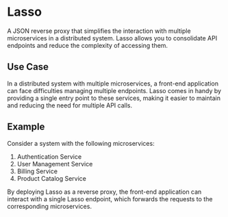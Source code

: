 # Lasso

A JSON reverse proxy that simplifies the interaction with multiple microservices in a distributed system. Lasso allows you to consolidate API endpoints and reduce the complexity of accessing them.

## Use Case

In a distributed system with multiple microservices, a front-end application can face difficulties managing multiple endpoints. Lasso comes in handy by providing a single entry point to these services, making it easier to maintain and reducing the need for multiple API calls.

## Example

Consider a system with the following microservices:

1. Authentication Service
2. User Management Service
3. Billing Service
4. Product Catalog Service

By deploying Lasso as a reverse proxy, the front-end application can interact with a single Lasso endpoint, which forwards the requests to the corresponding microservices.
